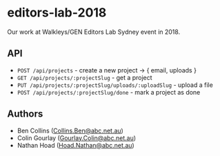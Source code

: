 # editors-lab-2018

Our work at Walkleys/GEN Editors Lab Sydney event in 2018.

## API

* `POST /api/projects` - create a new project -> { email, uploads }
* `GET /api/projects/:projectSlug` - get a project
* `PUT /api/projects/:projectSlug/uploads/:uploadSlug` - upload a file
* `POST /api/projects/:projectSlug/done` - mark a project as done

## Authors

* Ben Collins ([Collins.Ben@abc.net.au](mailto:Collins.Ben@abc.net.au))
* Colin Gourlay ([Gourlay.Colin@abc.net.au](mailto:Gourlay.Colin@abc.net.au))
* Nathan Hoad ([Hoad.Nathan@abc.net.au](mailto:Hoad.Nathan@abc.net.au))
